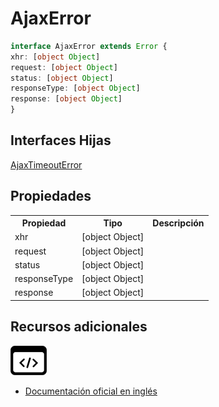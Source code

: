 # AjaxError

```typescript
interface AjaxError extends Error {
xhr: [object Object]
request: [object Object]
status: [object Object]
responseType: [object Object]
response: [object Object]
}
```

## Interfaces Hijas

[AjaxTimeoutError](api/ajax/AjaxtimeoutError)

## Propiedades

<table>
<tr><th>Propiedad</th><th>Tipo</th><th>Descripción</th></tr>
<tr><td>xhr</td><td>[object Object]</td></tr>
<tr><td>request</td><td>[object Object]</td></tr>
<tr><td>status</td><td>[object Object]</td></tr>
<tr><td>responseType</td><td>[object Object]</td></tr>
<tr><td>response</td><td>[object Object]</td></tr>
</table>

## Recursos adicionales

<a target="_blank" href="https://github.com/ReactiveX/rxjs/blob/6.5.5/src/internal/observable/dom/AjaxObservable.ts#L506-L505">
<img src="assets/icons/source-code.png" alt="Source code">
</a>
</div>

- <a target="_blank" href="https://rxjs.dev/api/ajax/AjaxError">Documentación oficial en inglés</a>
